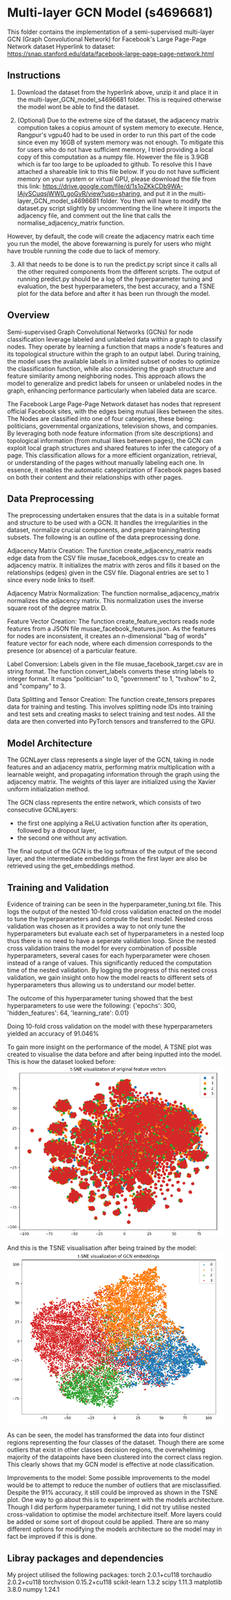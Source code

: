 # Multi-layer GCN Model (s4696681)

This folder contains the implementation of a semi-supervised multi-layer GCN (Graph Convolutional Network) for Facebook's Large Page-Page Network dataset 
Hyperlink to dataset: https://snap.stanford.edu/data/facebook-large-page-page-network.html



## Instructions
1. Download the dataset from the hyperlink above, unzip it and place it in the multi-layer_GCN_model_s4696681 folder. This is required otherwise the model wont be able to find the dataset.

2. (Optional)
Due to the extreme size of the dataset, the adjacency matrix compution takes a copius amount of system memory to execute. Hence, Rangpur's vgpu40 had to be used in order to run this part of the code since even my 16GB of system memory was not enough. To mitigate this for users who do not have sufficient memory, I tried providing a local copy of this computation as a numpy file. However the file is 3.9GB which is far too large to be uploaded to github. To resolve this I have attached a shareable link to this file below. If you do not have sufficient memory on your system or virtual GPU, please download the file from this link: https://drive.google.com/file/d/1s1oZKkCDb9WA-IAjvSCuqsjWW0_goGvR/view?usp=sharing, and put it in the multi-layer_GCN_model_s4696681 folder.
You then will have to modify the dataset.py script slightly by uncommenting the line where it imports the adjacency file, and comment out the line that calls the normalise_adjacency_matrix function.

However, by default, the code will create the adjacency matrix each time you run the model, the above forewarning is purely for users who might have trouble running the code due to lack of memory.

3. All that needs to be done is to run the predict.py script since it calls all the other required components from the different scripts. The output of running predict.py should be a log of the hyperparameter tuning and evaluation, the best hyperparameters, the best accuracy, and a TSNE plot for the data before and after it has been run through the model.

## Overview
Semi-supervised Graph Convolutional Networks (GCNs) for node classification leverage labeled and unlabeled data within a graph to classify nodes. They operate by learning a function that maps a node's features and its topological structure within the graph to an output label. During training, the model uses the available labels in a limited subset of nodes to optimize the classification function, while also considering the graph structure and feature similarity among neighboring nodes. This approach allows the model to generalize and predict labels for unseen or unlabeled nodes in the graph, enhancing performance particularly when labeled data are scarce. 

The Facebook Large Page-Page Network dataset has nodes that represent official Facebook sites, with the edges being mutual likes between the sites. The Nodes are classified into one of four categories, these being: politicians, governmental organizations, television shows, and companies. By leveraging both node feature information (from site descriptions) and topological information (from mutual likes between pages), the GCN can exploit local graph structures and shared features to infer the category of a page. This classification allows for a more efficient organization, retrieval, or understanding of the pages without manually labeling each one. In essence, it enables the automatic categorization of Facebook pages based on both their content and their relationships with other pages.


## Data Preprocessing
The preprocessing undertaken ensures that the data is in a suitable format and structure to be used with a GCN. It handles the irregularities in the dataset, normalize crucial components, and prepare training/testing subsets. The following is an outline of the data preprocessing done.

Adjacency Matrix Creation:
The function create_adjacency_matrix reads edge data from the CSV file musae_facebook_edges.csv to create an adjacency matrix.
It initializes the matrix with zeros and fills it based on the relationships (edges) given in the CSV file.
Diagonal entries are set to 1 since every node links to itself.

Adjacency Matrix Normalization:
The function normalise_adjacency_matrix normalizes the adjacency matrix. This normalization uses the inverse square root of the degree matrix D.

Feature Vector Creation:
The function create_feature_vectors reads node features from a JSON file musae_facebook_features.json.
As the features for nodes are inconsistent, it creates an n-dimensional "bag of words" feature vector for each node, where each dimension corresponds to the presence (or absence) of a particular feature.

Label Conversion:
Labels given in the file musae_facebook_target.csv are in string format. The function convert_labels converts these string labels to integer format.
It maps "politician" to 0, "government" to 1, "tvshow" to 2, and "company" to 3.

Data Splitting and Tensor Creation:
The function create_tensors prepares data for training and testing. This involves splitting node IDs into training and test sets and creating masks to select training and test nodes.
All the data are then converted into PyTorch tensors and transferred to the GPU.


## Model Architecture
The GCNLayer class represents a single layer of the GCN, taking in node features and an adjacency matrix, performing matrix multiplication with a learnable weight, and propagating information through the graph using the adjacency matrix.
The weights of this layer are initialized using the Xavier uniform initialization method.

The GCN class represents the entire network, which consists of two consecutive GCNLayers: 
- the first one applying a ReLU activation function after its operation, followed by a dropout layer,
- the second one without any activation.

The final output of the GCN is the log softmax of the output of the second layer, and the intermediate embeddings from the first layer are also be retrieved using the get_embeddings method.


## Training and Validation
Evidence of training can be seen in the hyperparameter_tuning.txt file. This logs the output of the nested 10-fold cross validation enacted on the model to tune the hyperparameters and compute the best model. Nested cross validation was chosen as it provides a way to not only tune the hyperparameters but evaluate each set of hyperparameters in a nested loop thus there is no need to have a seperate validation loop. Since the nested cross validation trains the model for every combination of possible hyperparameters, several cases for each hyperparameter were chosen instead of a range of values. This significantly reduced the computation time of the nested validation. By logging the progress of this nested cross validation, we gain insight onto how the model reacts to different sets of hyperparameters thus allowing us to understand our model better.

The outcome of this hyperparameter tuning showed that the best hyperparameters to use were the following:
{'epochs': 300, 'hidden_features': 64, 'learning_rate': 0.01}

Doing 10-fold cross validation on the model with these hyperparameters yielded an accuracy of 91.046%

To gain more insight on the performance of the model, A TSNE plot was created to visualise the data before and after being inputted into the model. This is how the dataset looked before:
![TSNE Before Model Training](multi-layer_GCN_model_s4696681/tsne_before.png)

And this is the TSNE visualisation after being trained by the model:
![TSNE After Model Training](multi-layer_GCN_model_s4696681/tsne_after.png)

As can be seen, the model has transformed the data into four distinct regions representing the four classes of the dataset. Though there are some outliers that exist in other classes decision regions, the overwhelming majority of the datapoints have been clustered into the correct class region. This clearly shows that my GCN model is effective at node classification.

Improvements to the model:
Some possible improvements to the model would be to attempt to reduce the number of outliers that are misclassified. Despite the 91% accuracy, it still could be improved as shown in the TSNE plot. One way to go about this is to experiment with the models architecture. Though I did perform hyperparameter tuning, I did not try utilise nested cross-validation to optimise the model architecture itself.  More layers could be added or some sort of dropout could be applied. There are so many different options for modifying the models architecture so the model may in fact be improved if this is done.

## Libray packages and dependencies
My project utilised the following packages:
torch                             2.0.1+cu118
torchaudio                        2.0.2+cu118
torchvision                       0.15.2+cu118
scikit-learn                      1.3.2
scipy                             1.11.3
matplotlib                        3.8.0
numpy                             1.24.1



